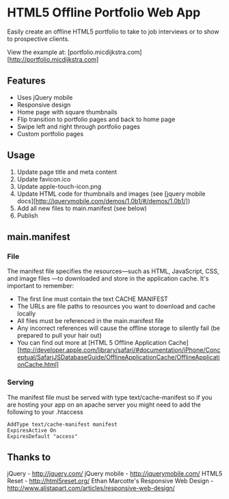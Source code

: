 # HTML5 Offline Portfolio Web App

Easily create an offline HTML5 portfolio to take to job interviews or to show to prospective clients.

View the example at: [portfolio.micdijkstra.com][http://portfolio.micdijkstra.com]

## Features

* Uses jQuery mobile
* Responsive design
* Home page with square thumbnails
* Flip transition to portfolio pages and back to home page
* Swipe left and right through portfolio pages
* Custom portfolio pages


## Usage

1. Update page title and meta content
2. Update favicon.ico
3. Update apple-touch-icon.png
4. Update HTML code for thumbnails and images (see [jquery mobile docs][http://jquerymobile.com/demos/1.0b1/#/demos/1.0b1/])
5. Add all new files to main.manifest (see below)
6. Publish


## main.manifest

### File

The manifest file specifies the resources—such as HTML, JavaScript, CSS, and image files —to downloaded and store in the application cache. It's important to remember:
* The first line must contain the text CACHE MANIFEST
* The URLs are file paths to resources you want to download and cache locally
* All files must be referenced in the main.manifest file
* Any incorrect references will cause the offline storage to silently fail (be prepared to pull your hair out)
* You can find out more at [HTML 5 Offline Application Cache][http://developer.apple.com/library/safari/#documentation/iPhone/Conceptual/SafariJSDatabaseGuide/OfflineApplicationCache/OfflineApplicationCache.html]

### Serving

The manifest file must be served with type text/cache-manifest so if you are hosting your app on an apache server you might need to add the following to your .htaccess

    AddType text/cache-manifest manifest
    ExpiresActive On
    ExpiresDefault "access"

## Thanks to

jQuery - http://jquery.com/
jQuery mobile - http://jquerymobile.com/
HTML5 Reset - http://html5reset.org/
Ethan Marcotte's Responsive Web Design - http://www.alistapart.com/articles/responsive-web-design/